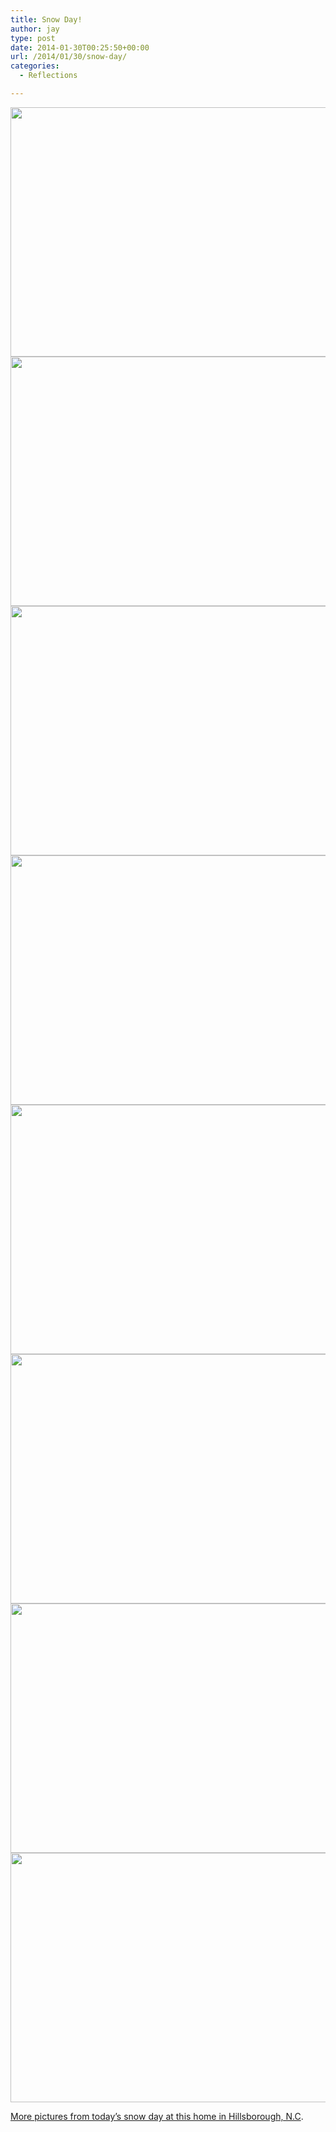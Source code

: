 ```yaml
---
title: Snow Day!
author: jay
type: post
date: 2014-01-30T00:25:50+00:00
url: /2014/01/30/snow-day/
categories:
  - Reflections

---
```

<img class="alignnone" src="https://photos.smugmug.com/All/Snow-Days/i-KRfQbtL/0/M/DSC_9208-M.jpg" alt="" width="600" height="399" />

<img class="alignnone" src="https://photos.smugmug.com/All/Snow-Days/i-Q2MKnNk/0/M/DSC_9209-M.jpg" alt="" width="600" height="399" />

<img class="alignnone" src="https://photos.smugmug.com/All/Snow-Days/i-4mxqXPG/0/M/DSC_9210-M.jpg" alt="" width="600" height="399" />

<img class="alignnone" src="https://photos.smugmug.com/All/Snow-Days/i-NnPZhpr/0/M/DSC_9211-M.jpg" alt="" width="600" height="399" />

<img class="alignnone" src="https://photos.smugmug.com/All/Snow-Days/i-65wvKdK/0/M/DSC_9212-M.jpg" alt="" width="600" height="399" />

<img class="alignnone" src="https://photos.smugmug.com/All/Snow-Days/i-sLJCF5m/0/M/DSC_9213-M.jpg" alt="" width="600" height="399" />

<img class="alignnone" src="https://photos.smugmug.com/All/Snow-Days/i-pQjPxfs/0/M/DSC_9214-M.jpg" alt="" width="600" height="399" />

<img class="alignnone" src="https://photos.smugmug.com/All/Snow-Days/i-2HLvStm/0/M/DSC_9215-M.jpg" alt="" width="600" height="399" />

[More pictures from today&#8217;s snow day at this home in Hillsborough, N.C][1].

 [1]: http://photos.littleriverview.org/All/Snow-Days/i-KRfQbtL